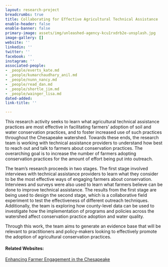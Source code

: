 ```yaml
---
layout: research-project
breadcrumbs: true
title: Collaborating for Effective Agricultural Technical Assistance
enable-header: false
enable-banner: false
primary-image: assets/img/unleashed-agency-kcu1rxdrb2e-unsplash.jpg
image-gallery: []
website: ''
linkedin: ''
twitter: ''
facebook: ''
instagram: ''
associated-people:
- _people/everts_kate.md
- _people/kumarchaudhary_anil.md
- _people/nunn_nancy.md
- _people/read_dan.md
- _people/shortle_jim.md
- _people/wainger_lisa.md
dated-added: 
link-title: ''

---
```

This research activity seeks to learn what agricultural technical assistance practices are most effective in facilitating farmers’ adoption of soil and water conservation practices, and to foster increased use of such practices throughout the Chesapeake watershed. Towards these ends, the research team is working with technical assistance providers to understand how best to reach out and talk to farmers about conservation practices. The overarching goal is to increase the number of farmers adopting conservation practices for the amount of effort being put into outreach.

The team’s research proceeds in two stages. The first stage involved interviews with technical assistance providers to learn what they consider to be the most effective ways of engaging farmers about conservation. Interviews and surveys were also used to learn what farmers believe can be done to improve technical assistance. The results from the first stage are being used to design the second stage, which is a collaborative field experiment to test the effectiveness of different outreach techniques. Additionally, the team is exploring how county-level data can be used to investigate how the implementation of programs and policies across the watershed affect conservation practice adoption and water quality.

Through this work, the team aims to generate an evidence base that will be relevant to practitioners and policy-makers looking to effectively promote the adoption of agricultural conservation practices.

#### Related Websites:

[Enhancing Farmer Engagement in the Chesapeake](https://farmpartners.cbl.umces.edu/ )